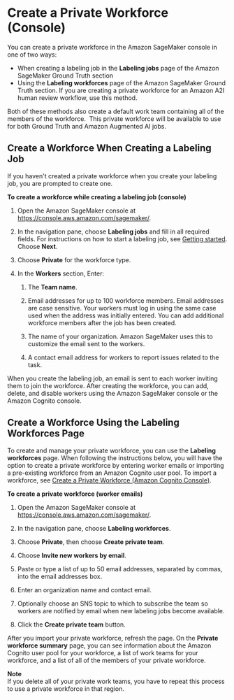 # Create a Private Workforce \(Console\)<a name="sms-workforce-create-private-console"></a>

 You can create a private workforce in the Amazon SageMaker console in one of two ways:
+ When creating a labeling job in the **Labeling jobs** page of the Amazon SageMaker Ground Truth section
+ Using the **Labeling workforces** page of the Amazon SageMaker Ground Truth section\. If you are creating a private workforce for an Amazon A2I human review workflow, use this method\.

Both of these methods also create a default work team containing all of the members of the workforce\.  This private workforce will be available to use for both Ground Truth and Amazon Augmented AI jobs\. 

## Create a Workforce When Creating a Labeling Job<a name="create-workforce-labeling-job"></a>

If you haven't created a private workforce when you create your labeling job, you are prompted to create one\. 

**To create a workforce while creating a labeling job \(console\)**

1.  Open the Amazon SageMaker console at [https://console\.aws\.amazon\.com/sagemaker/](https://console.aws.amazon.com/sagemaker/)\.

1. In the navigation pane, choose **Labeling jobs** and fill in all required fields\. For instructions on how to start a labeling job, see [Getting started](sms-getting-started.md)\. Choose **Next**\.

1. Choose **Private** for the workforce type\. 

1. In the **Workers** section, Enter:

   1. The **Team name**\. 

   1. Email addresses for up to 100 workforce members\. Email addresses are case sensitive\. Your workers must log in using the same case used when the address was initially entered\. You can add additional workforce members after the job has been created\. 

   1. The name of your organization\. Amazon SageMaker uses this to customize the email sent to the workers\.

   1. A contact email address for workers to report issues related to the task\.

When you create the labeling job, an email is sent to each worker inviting them to join the workforce\. After creating the workforce, you can add, delete, and disable workers using the Amazon SageMaker console or the Amazon Cognito console\. 

## Create a Workforce Using the Labeling Workforces Page<a name="create-workforce-sm-console"></a>

To create and manage your private workforce, you can use the **Labeling workforces** page\. When following the instructions below, you will have the option to create a private workforce by entering worker emails or importing a pre\-existing workforce from an Amazon Cognito user pool\. To import a workforce, see [Create a Private Workforce \(Amazon Cognito Console\)](sms-workforce-create-private-cognito.md)\. 

**To create a private workforce \(worker emails\)**

1. Open the Amazon SageMaker console at [https://console\.aws\.amazon\.com/sagemaker/](https://console.aws.amazon.com/sagemaker/)\. 

1. In the navigation pane, choose **Labeling workforces**\. 

1. Choose **Private**, then choose **Create private team**\. 

1. Choose **Invite new workers by email**\.

1. Paste or type a list of up to 50 email addresses, separated by commas, into the email addresses box\. 

1.  Enter an organization name and contact email\. 

1. Optionally choose an SNS topic to which to subscribe the team so workers are notified by email when new labeling jobs become available\. 

1.  Click the **Create private team** button\. 

After you import your private workforce, refresh the page\. On the **Private workforce summary** page, you can see information about the Amazon Cognito user pool for your workforce, a list of work teams for your workforce, and a list of all of the members of your private workforce\. 

**Note**  
If you delete all of your private work teams, you have to repeat this process to use a private workforce in that region\. 